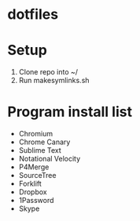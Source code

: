 dotfiles
========

# Setup

1. Clone repo into ~/
2. Run makesymlinks.sh


# Program install list

* Chromium
* Chrome Canary
* Sublime Text
* Notational Velocity
* P4Merge
* SourceTree
* Forklift
* Dropbox
* 1Password
* Skype
